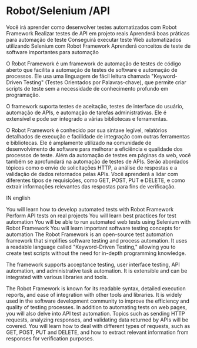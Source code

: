 # Robot/Selenium /API

Você irá aprender como desenvolver testes automatizados com Robot Framework
Realizar testes de API em projeto reais
Aprenderá boas práticas para automação de teste
Conseguirá executar teste Web automatizados utilizando Selenium com Robot Framework
Aprenderá conceitos de teste de software importantes para automação

O Robot Framework é um framework de automação de testes de código aberto que facilita a automação de testes de software e automação de processos. Ele usa uma linguagem de fácil leitura chamada "Keyword-Driven Testing" (Testes Orientados por Palavras-chave), que permite criar scripts de teste sem a necessidade de conhecimento profundo em programação.

O framework suporta testes de aceitação, testes de interface do usuário, automação de APIs, e automação de tarefas administrativas. Ele é extensível e pode ser integrado a várias bibliotecas e ferramentas.

O Robot Framework é conhecido por sua sintaxe legível, relatórios detalhados de execução e facilidade de integração com outras ferramentas e bibliotecas. Ele é amplamente utilizado na comunidade de desenvolvimento de software para melhorar a eficiência e qualidade dos processos de teste. 
Além da automação de testes em páginas da web, você também se aprofundará na automação de testes de APIs. Serão abordados tópicos como o envio de solicitações HTTP, a análise de respostas e a validação de dados retornados pelas APIs. Você aprenderá a lidar com diferentes tipos de requisições, como GET, POST, PUT e DELETE, e como extrair informações relevantes das respostas para fins de verificação.

IN english

You will learn how to develop automated tests with Robot Framework
Perform API tests on real projects
You will learn best practices for test automation
You will be able to run automated web tests using Selenium with Robot Framework
You will learn important software testing concepts for automation
The Robot Framework is an open-source test automation framework that simplifies software testing and process automation. It uses a readable language called "Keyword-Driven Testing," allowing you to create test scripts without the need for in-depth programming knowledge.

The framework supports acceptance testing, user interface testing, API automation, and administrative task automation. It is extensible and can be integrated with various libraries and tools.

The Robot Framework is known for its readable syntax, detailed execution reports, and ease of integration with other tools and libraries. It is widely used in the software development community to improve the efficiency and quality of testing processes. In addition to automating tests on web pages, you will also delve into API test automation. Topics such as sending HTTP requests, analyzing responses, and validating data returned by APIs will be covered. You will learn how to deal with different types of requests, such as GET, POST, PUT and DELETE, and how to extract relevant information from responses for verification purposes.
